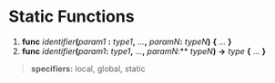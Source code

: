 # Static Functions

1. **func** _identifier_**(**_param1_ **:** _type1_**,** _…_**,** _paramN_**:** _typeN_**)** **{** _…_ **}**
2. **func** _identifier_**(**_param1_**:** _type1_**,** _…_**,** _paramN_:** _typeN_**)** **->** _type_ **{** _…_ **}**

>**specifiers:** local, global, static